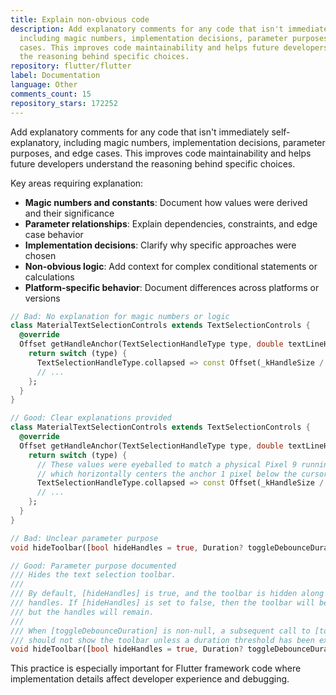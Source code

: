 ```yaml
---
title: Explain non-obvious code
description: Add explanatory comments for any code that isn't immediately self-explanatory,
  including magic numbers, implementation decisions, parameter purposes, and edge
  cases. This improves code maintainability and helps future developers understand
  the reasoning behind specific choices.
repository: flutter/flutter
label: Documentation
language: Other
comments_count: 15
repository_stars: 172252
---
```


Add explanatory comments for any code that isn't immediately self-explanatory, including magic numbers, implementation decisions, parameter purposes, and edge cases. This improves code maintainability and helps future developers understand the reasoning behind specific choices.

Key areas requiring explanation:
- **Magic numbers and constants**: Document how values were derived and their significance
- **Parameter relationships**: Explain dependencies, constraints, and edge case behavior  
- **Implementation decisions**: Clarify why specific approaches were chosen
- **Non-obvious logic**: Add context for complex conditional statements or calculations
- **Platform-specific behavior**: Document differences across platforms or versions

```dart
// Bad: No explanation for magic numbers or logic
class MaterialTextSelectionControls extends TextSelectionControls {
  @override
  Offset getHandleAnchor(TextSelectionHandleType type, double textLineHeight) {
    return switch (type) {
      TextSelectionHandleType.collapsed => const Offset(_kHandleSize / 2.18, -4.5),
      // ...
    };
  }
}

// Good: Clear explanations provided
class MaterialTextSelectionControls extends TextSelectionControls {
  @override
  Offset getHandleAnchor(TextSelectionHandleType type, double textLineHeight) {
    return switch (type) {
      // These values were eyeballed to match a physical Pixel 9 running Android 16,
      // which horizontally centers the anchor 1 pixel below the cursor.
      TextSelectionHandleType.collapsed => const Offset(_kHandleSize / 2.18, -4.5),
      // ...
    };
  }
}

// Bad: Unclear parameter purpose
void hideToolbar([bool hideHandles = true, Duration? toggleDebounceDuration]);

// Good: Parameter purpose documented
/// Hides the text selection toolbar.
///
/// By default, [hideHandles] is true, and the toolbar is hidden along with its
/// handles. If [hideHandles] is set to false, then the toolbar will be hidden
/// but the handles will remain.
///
/// When [toggleDebounceDuration] is non-null, a subsequent call to [toggleToolbar]
/// should not show the toolbar unless a duration threshold has been exceeded.
void hideToolbar([bool hideHandles = true, Duration? toggleDebounceDuration]);
```

This practice is especially important for Flutter framework code where implementation details affect developer experience and debugging.